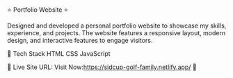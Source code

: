 ⭐ Portfolio Website ⭐

Designed and developed a personal portfolio website to showcase my skills, experience, and projects. The website features a responsive layout, modern design, and interactive features to engage visitors.
 
📌 Tech Stack
HTML  CSS JavaScript

📌 Live Site URL: Visit Now:https://sidcup-golf-family.netlify.app/ 🚀
